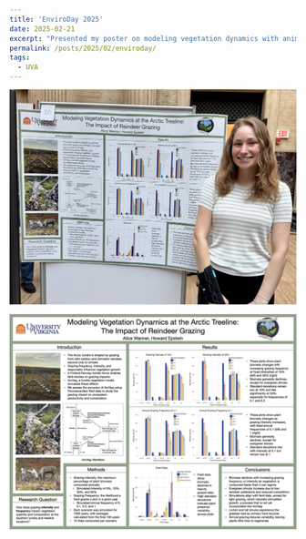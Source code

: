 ```yaml
---
title: 'EnviroDay 2025'
date: 2025-02-21
excerpt: "Presented my poster on modeling vegetation dynamics with animal grazing at UVA's [EnviroDay](https://enviroday.evsc.virginia.edu/), where it won second place!"
permalink: /posts/2025/02/enviroday/
tags:
  - UVA
---
```


![image](/assets/images/page_imgs/enviroday.JPG)

![image](/assets/images/page_imgs/enviroday_poster.jpg)
